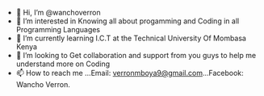 - 👋 Hi, I’m @wanchoverron
- 👀 I’m interested in Knowing all about progamming and Coding in all Programming Languages
- 🌱 I’m currently learning I.C.T at the Technical University Of Mombasa Kenya
- 💞️ I’m looking to Get collaboration and support from you guys to help me understand more on Coding
- 📫 How to reach me ...Email: verronmboya9@gmail.com...Facebook: Wancho Verron.

<!---
wanchoverron/wanchoverron is a ✨ special ✨ repository because its `README.md` (this file) appears on your GitHub profile.
You can click the Preview link to take a look at your changes.
--
